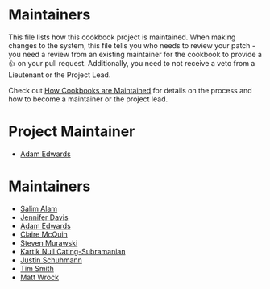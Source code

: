 <!-- This is a generated file. Please do not edit directly -->

# Maintainers

This file lists how this cookbook project is maintained. When making changes to the system, this file tells you who needs to review your patch - you need a review from an existing maintainer for the cookbook to provide a :+1: on your pull request. Additionally, you need to not receive a veto from a Lieutenant or the Project Lead.

Check out [How Cookbooks are Maintained](https://github.com/chef-cookbooks/community_cookbook_documentation/blob/master/CONTRIBUTING.MD) for details on the process and how to become a maintainer or the project lead.

# Project Maintainer
* [Adam Edwards](https://github.com/adamedx)

# Maintainers
* [Salim Alam](https://github.com/chefsalim)
* [Jennifer Davis](https://github.com/sigje)
* [Adam Edwards](https://github.com/adamedx)
* [Claire McQuin](https://github.com/mcquin)
* [Steven Murawski](https://github.com/smurawski)
* [Kartik Null Cating-Subramanian](https://github.com/ksubrama)
* [Justin Schuhmann](https://github.com/EasyAsABC123)
* [Tim Smith](https://github.com/tas50)
* [Matt Wrock](https://github.com/mwrock)